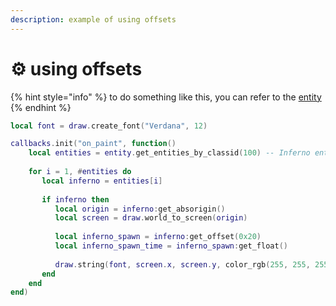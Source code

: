 ```yaml
---
description: example of using offsets
---
```


# ⚙ using offsets

{% hint style="info" %}
to do something like this, you can refer to the [entity](../../documentation/namespaces/entity.md)
{% endhint %}

```lua
local font = draw.create_font("Verdana", 12)

callbacks.init("on_paint", function()
    local entities = entity.get_entities_by_classid(100) -- Inferno entity
    
    for i = 1, #entities do
       local inferno = entities[i]
       
       if inferno then 
          local origin = inferno:get_absorigin()
          local screen = draw.world_to_screen(origin)
        
          local inferno_spawn = inferno:get_offset(0x20)
          local inferno_spawn_time = inferno_spawn:get_float()
        
          draw.string(font, screen.x, screen.y, color_rgb(255, 255, 255), tostring(inferno_spawn_time), true)
       end
    end
end)
```
